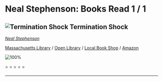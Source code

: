 # Neal Stephenson:  Books Read 1 / 1

## ![Termination Shock](https://covers.openlibrary.org/b/isbn/9780063028050-S.jpg) Termination Shock
*[Neal Stephenson](../NealStephenson)*

[Massachusetts Library](https://library.minlib.net/search/i=9780063028050) / [Open Library](http://openlibrary.org/isbn/9780063028050) / [Local Book Shop](https://bookshop.org/books/termination-shock/9780063028050) / [Amazon](https://smile.amazon.com/dp/0063028050)

![100%](https://progress-bar.dev/100) 

:star: :star: :star: :star: :star:

---
